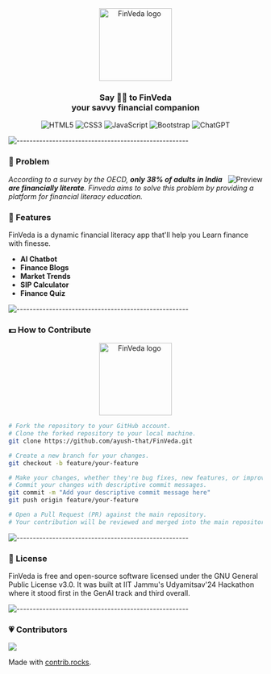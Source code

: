 <div align="center">
<a href="https://fin-veda.vercel.app/" target="_blank" title="Go to the FinVeda website"><img height="144px" alt="FinVeda logo" src="/assets/images/logo.svg"></a>
<a name="readme-top"></a>

###  Say 👋🏼 to FinVeda<br>your savvy financial companion

![HTML5](https://img.shields.io/badge/html5-%23E34F26.svg?style=for-the-badge&logo=html5&logoColor=white)
![CSS3](https://img.shields.io/badge/css3-%231572B6.svg?style=for-the-badge&logo=css3&logoColor=white)
![JavaScript](https://img.shields.io/badge/javascript-%23323330.svg?style=for-the-badge&logo=javascript&logoColor=%23F7DF1E)
![Bootstrap](https://img.shields.io/badge/bootstrap-%238511FA.svg?style=for-the-badge&logo=bootstrap&logoColor=white)
![ChatGPT](https://img.shields.io/badge/chatGPT-74aa9c?style=for-the-badge&logo=openai&logoColor=white)

</div>

![-----------------------------------------------------](https://raw.githubusercontent.com/andreasbm/readme/master/assets/lines/rainbow.png)

### 🤔 Problem

<img alt="Preview" align="right" src="https://media.giphy.com/media/v1.Y2lkPTc5MGI3NjExcmFldGFqZDU1cGl5MGE1eWVpY2g1YTNqcW83eXBwcTNrendmamlqYSZlcD12MV9pbnRlcm5hbF9naWZfYnlfaWQmY3Q9Zw/uF6LnKJqqsoG7vborH/giphy.gif">

<i>According to a survey by the OECD, <b>only 38% of adults in India are financially literate</b>. Finveda aims to solve this problem by providing a platform for financial literacy education.</i>

### 🌟 Features
FinVeda is a dynamic financial literacy app that'll help you Learn finance with finesse.
- <strong>AI Chatbot 
- Finance Blogs
- Market Trends
- SIP Calculator
- Finance Quiz</strong>
   
![-----------------------------------------------------](https://raw.githubusercontent.com/andreasbm/readme/master/assets/lines/rainbow.png)


### 💵 How to Contribute

<div align="center">
<a href="https://gssoc.girlscript.tech/" target="_blank" title="GSSoC"><img height="144px" alt="FinVeda logo" src=https://camo.githubusercontent.com/baebe7bd53cddccd8bb2181cba613bca938163bb9451dea6dd3db58aa42137ba/68747470733a2f2f696d6775722e636f6d2f7775694a5871722e706e67></a>
</div>

   ```bash
   # Fork the repository to your GitHub account.
   # Clone the forked repository to your local machine.
   git clone https://github.com/ayush-that/FinVeda.git

   # Create a new branch for your changes.
   git checkout -b feature/your-feature

   # Make your changes, whether they're bug fixes, new features, or improvements.
   # Commit your changes with descriptive commit messages.
   git commit -m "Add your descriptive commit message here"
   git push origin feature/your-feature

   # Open a Pull Request (PR) against the main repository.
   # Your contribution will be reviewed and merged into the main repository.
   ```

![-----------------------------------------------------](https://raw.githubusercontent.com/andreasbm/readme/master/assets/lines/rainbow.png)

### 🥑 License

FinVeda is free and open-source software licensed under the GNU General Public License v3.0. It was built at IIT Jammu's Udyamitsav'24 Hackathon where it stood first in the GenAI track and third overall.

![-----------------------------------------------------](https://raw.githubusercontent.com/andreasbm/readme/master/assets/lines/rainbow.png)

### 💗 Contributors

<a href="https://github.com/ayush-that/FinVeda/graphs/contributors">
  <img src="https://contrib.rocks/image?repo=ayush-that/FinVeda" />
</a>

Made with [contrib.rocks](https://contrib.rocks).
